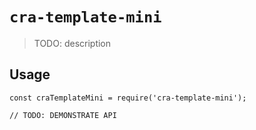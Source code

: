 # `cra-template-mini`

> TODO: description

## Usage

```
const craTemplateMini = require('cra-template-mini');

// TODO: DEMONSTRATE API
```
